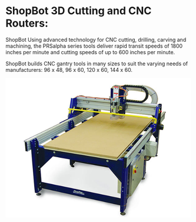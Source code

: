 # ShopBot 3D Cutting and CNC Routers:
 ShopBot Using advanced technology for CNC cutting, drilling, carving and machining, the PRSalpha series tools deliver rapid transit speeds of 1800 inches per minute and cutting speeds of up to 600 inches per minute.

 ShopBot builds CNC gantry tools in many sizes to suit the varying needs of manufacturers: 96 x 48, 96 x 60, 120 x 60, 144 x 60.

![](image/shopbot_main.jpg) 